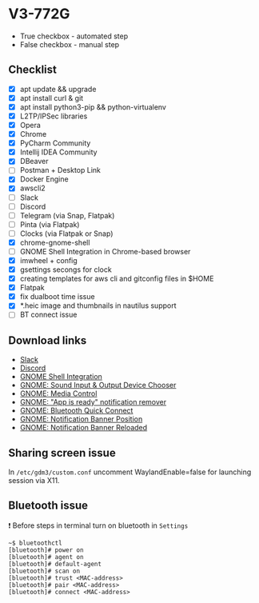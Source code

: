# V3-772G
* True checkbox - automated step
* False checkbox - manual step

## Checklist
- [x] apt update && upgrade
- [x] apt install curl & git
- [x] apt install python3-pip && python-virtualenv
- [x] L2TP/IPSec libraries
- [x] Opera
- [x] Chrome
- [x] PyCharm Community
- [x] Intellij IDEA Community
- [x] DBeaver
- [ ] Postman + Desktop Link
- [x] Docker Engine
- [x] awscli2
- [ ] Slack
- [ ] Discord
- [ ] Telegram (via Snap, Flatpak)
- [ ] Pinta (via Flatpak)
- [ ] Clocks (via Flatpak or Snap)
- [x] chrome-gnome-shell
- [ ] GNOME Shell Integration in Chrome-based browser
- [x] imwheel + config
- [x] gsettings secongs for clock
- [x] creating templates for aws cli and gitconfig files in $HOME
- [x] Flatpak
- [x] fix dualboot time issue
- [x] *.heic image and thumbnails in nautilus support
- [ ] BT connect issue

## Download links
* [Slack](https://slack.com/downloads/linux)
* [Discord](https://discord.com/download)
* [GNOME Shell Integration](https://chrome.google.com/webstore/detail/gnome-shell-integration/gphhapmejobijbbhgpjhcjognlahblep)
* [GNOME: Sound Input & Output Device Chooser](https://extensions.gnome.org/extension/906/sound-output-device-chooser/)
* [GNOME: Media Control](https://extensions.gnome.org/extension/4470/media-controls/)
* [GNOME: "App is ready" notification remover](https://extensions.gnome.org/extension/1007/window-is-ready-notification-remover/)
* [GNOME: Bluetooth Quick Connect](https://extensions.gnome.org/extension/1401/bluetooth-quick-connect/)
* [GNOME: Notification Banner Position](https://extensions.gnome.org/extension/4105/notification-banner-position/)
* [GNOME: Notification Banner Reloaded](https://extensions.gnome.org/extension/4651/notification-banner-reloaded/)

## Sharing screen issue
In `/etc/gdm3/custom.conf` uncomment WaylandEnable=false for launching session via X11.

## Bluetooth issue
:exclamation: Before steps in terminal turn on bluetooth in `Settings`

    ~$ bluetoothctl
    [bluetooth]# power on
    [bluetooth]# agent on
    [bluetooth]# default-agent
    [bluetooth]# scan on
    [bluetooth]# trust <MAC-address>
    [bluetooth]# pair <MAC-address>
	[bluetooth]# connect <MAC-address>

